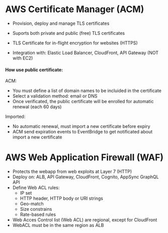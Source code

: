 
# AWS Certificate Manager (ACM)
- Provision, deploy and manage TLS certificates
- Suports both private and public (free) TLS certificates


- TLS Certificate for in-flight encryption for websites (HTTPS)
- Integration with: Elastic Load Balancer, CloudFront, API Gateway (NOT with EC2)

#### How use public certificate:
ACM:
- You must define a list of domain names to be incluided in the certificate
- Select a validation method: email or DNS
- Once verificated, the public certificate will be enrolled for automatic renewal (each 60 days)

Imported:
- No automatic renewal, must import a new certificate before expiry
- ACM send expiration events to EventBridge to get notificated about import a new certificate

# AWS Web Application Firewall (WAF)
- Protects the webapp from web exploits at Layer 7 (HTTP)
- Deploy on: ALB, API Gateway, CloudFront, Cognito, AppSync GraphQL API
- Define Web ACL rules:
    - IP set
    - HTTP header, HTTP body or URI strings
    - Geo-match
    - Size constrains
    - Rate-based rules
- Web Acces Control list (Web ACL) are regional, except for CloudFront
- WebACL must be in the same region as ALB